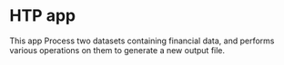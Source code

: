 # HTP app
 This app Process two datasets containing financial data, and performs various operations on them to generate a new output file.
